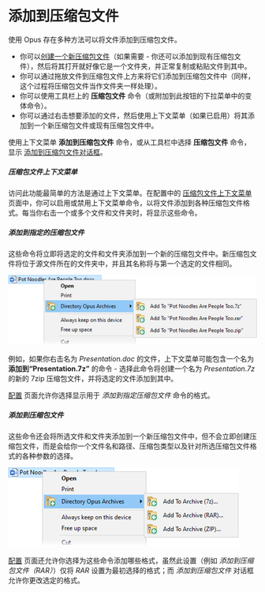 # 添加到压缩包文件

使用 Opus 存在多种方法可以将文件添加到压缩包文件。

- 你可以[创建一个新压缩包文件]()（如果需要 - 你还可以添加到现有压缩包文件），然后将其打开就好像它是一个文件夹，并正常复制或粘贴文件到其中。
- 你可以通过拖放文件到压缩包文件上方来将它们添加到压缩包文件中（同样，这个过程将压缩包文件当作文件夹一样处理）。
- 你可以使用工具栏上的 **压缩包文件** 命令（或附加到此按钮的下拉菜单中的变体命令）。
- 你可以通过右击想要添加的文件，然后使用上下文菜单（如果已启用）将其添加到一个新压缩包文件或现有压缩包文件中。

使用上下文菜单 **添加到压缩包文件** 命令，或从工具栏中选择 **压缩包文件** 命令，显示 [添加到压缩包文件对话框](/Manual/file_operations/creating_archives/add_to_archive_dialog/README.zh.md)。

##### 压缩包文件上下文菜单

访问此功能最简单的方法是通过上下文菜单。在配置中的 [压缩包文件上下文菜单](/Manual/preferences/preferences_categories/zip_and_other_archives/archive_context_menu.zh.md) 页面中，你可以启用或禁用上下文菜单命令，以将文件添加到各种压缩包文件格式。每当你右击一个或多个文件和文件夹时，将显示这些命令。

##### 添加到指定的压缩包文件

这些命令将立即将选定的文件和文件夹添加到一个新的压缩包文件中。新压缩包文件将位于源文件所在的文件夹中，并且其名称将与第一个选定的文件相同。

![](/Manual/images/media/13/add_to_archive_-_menu.png)

例如，如果你右击名为 *Presentation.doc* 的文件，上下文菜单可能包含一个名为 **添加到“Presentation.7z”** 的命令 - 选择此命令将创建一个名为 *Presentation.7z* 的新的 7zip 压缩包文件，并将选定的文件添加到其中。

[配置](/Manual/preferences/preferences_categories/zip_and_other_archives/archive_context_menu.zh.md) 页面允许你选择显示用于 *添加到指定压缩包文件* 命令的格式。

##### 添加到压缩包文件

这些命令还会将所选文件和文件夹添加到一个新压缩包文件中，但不会立即创建压缩包文件，而是会给你一个文件名和路径、压缩包类型以及针对所选压缩包文件格式的各种参数的选择。

![](/Manual/images/media/13/archive_context_-_add_menu.png)

[配置](/Manual/preferences/preferences_categories/zip_and_other_archives/archive_context_menu.zh.md) 页面还允许你选择为这些命令添加哪些格式，虽然此设置（例如 *添加到压缩包文件（RAR）*）仅将 *RAR* 设置为最初选择的格式；而 *添加到压缩包文件* 对话框允许你更改选定的格式。